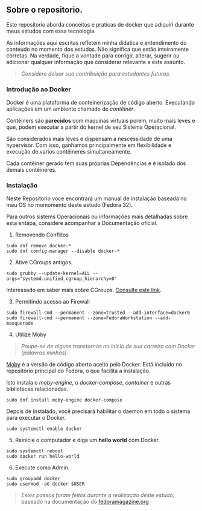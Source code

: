 ## Sobre o repositorio.

Este repositorio aborda conceitos e praticas de docker que adiquiri durante meus estudos com essa tecnologia.

As informações aqui escritas refletem minha didatica e entendimento do conteudo no momento dos estudos. Não significa que estão inteiramente corretas. Na verdade, fique a vontade para corrigir, alterar, sugerir ou adicionar qualquer informação que considerar relevante a este assunto.

>*Considere deixar sua contribuição para estudantes futuros*.

### Introdução ao Docker

Docker é uma plataforma de conteinerização de código aberto. Executando aplicações em um ambiente chamado de *contêiner*.

Contêiners são **parecidos** com maquinas virtuais porem, muito mais leves e que, podem executar a partir do kernel de seu Sistema Operacional. 

São considerados mais leves e dispensam a nescessidade de uma hypervisor. Com isso, ganhamos principalmente em flexibilidade e execução de varios contêineres simultaneamente. 

Cada contêiner gerado tem suas próprias Dependências e é isolado dos demais contêineres.

### Instalação 

Neste Repositorio voce encontrará um manual de instalação baseada no meu OS no momomento deste estudo (Fedora 32).

Para outros sistems Operacionais ou informações mais detalhadas sobre esta entapa, considere acompanhar a Documentação oficial.

1. Removendo Conflitos
~~~
sudo dnf remove docker-*
sudo dnf config-manager --disable docker-*
~~~
2. Ative CGroups antigos.
```
sudo grubby --update-kernel=ALL --args="systemd.unified_cgroup_hierarchy=0"
```

Interessado em saber mais sobre CGroups. [Consulte este link](https://docs.fedoraproject.org/en-US/Fedora/15/html/Resource_Management_Guide/ch01.html).

3. Permitindo acesso ao Firewall
~~~
sudo firewall-cmd --permanent --zone=trusted --add-interface=docker0
sudo firewall-cmd --permanent --zone=FedoraWorkstation --add-masquerade
~~~
4. Utilize Moby

>*Poupe-se de alguns transtornos no inicio de sua carreira com Docker (palavras minhas)*. 

[Moby](https://mobyproject.org/) é a versão de código aberto aceito pelo Docker. Está incluído no repositório principal do Fedora, o que facilita a instalação.

Isto instala o *moby-engine*, o *docker-compose*, *container* e outras bibliotecas relacionadas. 
```
sudo dnf install moby-engine docker-compose
```
Depois de instalado, você precisará habilitar o daemon em todo o sistema para executar o Docker.
```
sudo systemctl enable docker
```

5. Reinicie o computador e diga um **hello world** com Docker.
~~~
sudo systemctl reboot
sudo docker run hello-world
~~~

6. Execute como Admin.
~~~
sudo groupadd docker
sudo usermod -aG docker $USER
~~~

>*Estes passos foram feitos durante a realização deste estudo*, baseado na documentação do [fedoramagazine.org](https://fedoramagazine.org/docker-and-fedora-32/)





